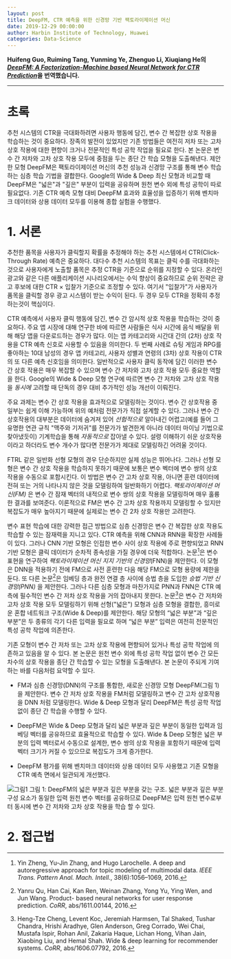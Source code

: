 ```yaml
---
layout: post
title: DeepFM, CTR 예측을 위한 신경망 기반 팩토라이제이션 머신
date: 2019-12-29 00:00:00
author: Harbin Institute of Technology, Huawei
categories: Data-Science
---  
```

  
  
**Huifeng Guo, Ruiming Tang, Yunming Ye, Zhenguo Li, Xiuqiang He의 [*DeepFM: A Factorization-Machine based Neural Network for CTR Prediction*](https://arxiv.org/pdf/1703.04247.pdf)을 번역했습니다.**
  
  
- - -
  
# 초록
  
추천 시스템의 CTR을 극대화하려면 사용자 행동에 담긴, 변수 간 복잡한 상호 작용을 학습하는 것이 중요하다. 장족의 발전이 있었지만 기존 방법들은 여전히 저차 또는 고차 상호 작용에 대한 편향이 크거나 전문적인 특성 공학 작업을 필요로 한다. 본 논문은 변수 간 저차와 고차 상호 작용 모두에 중점을 두는 종단 간 학습 모형을 도출해낸다. 제안한 모형 DeepFM은 팩토라이제이션 머신의 추천 성능과 신경망 구조를 통해 변수 학습하는 심층 학습 기법을 결합한다. Google의 Wide & Deep 최신 모형과 비교할 때 DeepFM은 "넓은"과 "깊은" 부분이 입력을 공유하며 원천 변수 외에 특성 공학이 따로 필요없다. 기존 CTR 예측 모형 대비 DeepFM 효과와 효율성을 입증하기 위해 벤치마크 데이터와 상용 데이터 모두를 이용해 종합 실험을 수행했다.
  
# 1. 서론
  
추천한 품목을 사용자가 클릭할지 확률을 추정해야 하는 추천 시스템에서 CTR(Click-Through Rate) 예측은 중요하다. 대다수 추천 시스템의 목표는 클릭 수를 극대화하는 것으로 사용자에게 노출할 품목은 추정 CTR을 기준으로 순위를 지정할 수 있다. 온라인 광고와 같은 다른 애플리케이션 시나리오에서는 수익 향상이 중요하므로 순위 전략은 광고 후보에 대한 CTR × 입찰가 기준으로 조정할 수 있다. 여기서 "입찰가"가 사용자가 품목을 클릭할 경우 광고 시스템이 받는 수익이 된다. 두 경우 모두 CTR을 정확히 추정하는것이 핵심이다.
  
CTR 예측에서 사용자 클릭 행동에 담긴, 변수 간 암시적 상호 작용을 학습하는 것이 중요하다. 주요 앱 시장에 대해 연구한 바에 따르면 사람들은 식사 시간에 음식 배달을 위해 해당 앱을 다운로드하는 경우가 많다. 이는 앱 카테고리와 시간대 간의 (2차) 상호 작용을 CTR 예측 신호로 사용할 수 있음을 의미한다. 두 번째 사례로 슈팅 게임과 RPG를 좋아하는 10대 남성의 경우 앱 카테고리, 사용자 성별과 연령의 (3차) 상호 작용이 CTR의 또 다른 예측 신호임을 의미한다. 일반적으로 사용자 클릭 동작에 담긴 이러한 변수 간 상호 작용은 매우 복잡할 수 있으며 변수 간 저차와 고차 상호 작용 모두 중요한 역할을 한다. Google의 Wide & Deep 모형 연구에 따르면 변수 간 저차와 고차 상호 작용을 *동시에* 고려할 때 단독의 경우 대비 추가적인 성능 개선이 이뤄진다.
  
주요 과제는 변수 간 상호 작용을 효과적으로 모델링하는 것이다. 변수 간 상호작용 중 일부는 쉽게 이해 가능하며 위의 예처럼 전문가가 직접 설계할 수 있다. 그러나 변수 간 상호작용의 대부분은 데이터에 숨겨져 있어 *선험적으로* 알아내긴 어렵고(예를 들어 그 유명한 연관 규칙 "맥주와 기저귀"를 전문가가 발견한게 아니라 데이터 마이닝 기법으로 찾아냈듯이) 기계학습을 통해 *자동적으로* 잡아낼 수 있다. 설령 이해하기 쉬운 상호작용이라고 하더라도 변수 개수가 많다면 전문가가 제대로 모델링하긴 어려울 것이다.
  
FTRL 같은 일반화 선형 모형의 경우 단순하지만 실제 성능은 뛰어나다. 그러나 선형 모형은 변수 간 상호 작용을 학습하지 못하기 때문에 보통은 변수 벡터에 변수 쌍의 상호 작용을 수동으로 포함시킨다. 이 방법은 변수 간 고차 상호 작용, 아니면 훈련 데이터에 전혀 또는 거의 나타나지 않은 것을 모델링하여 일반화하기 어렵다. *팩토라이제이션 머신(FM)* 은 변수 간 잠재 벡터의 내적으로 변수 쌍의 상호 작용을 모델링하며 매우 훌륭한 결과를 보여준다. 이론적으로 FM은 변수 간 고차 상호 작용까지 모델링할 수 있지만 복잡도가 매우 높아지기 때문에 실제로는 변수 간 2차 상호 작용만 고려한다.
  
변수 표현 학습에 대한 강력한 접근 방법으로 심층 신경망은 변수 간 복잡한 상호 작용도 학습할 수 있는 잠재력을 지니고 있다. CTR 예측을 위해 CNN과 RNN을 확장한 사례들이 있다. 그러나 CNN 기반 모형은 인접한 변수 사이 상호 작용에 주로 편향되었고 RNN 기반 모형은 클릭 데이터가 순차적 종속성을 가질 경우에 더욱 적합하다. 논문[^1]은 변수 표현을 연구하여 *팩토라이제이션 머신 지지 기반의 신경망*(FNN)을 제안한다. 이 모형은 DNN을 적용하기 전에 FM으로 사전 훈련한 다음 해당 FM으로 모형 용량에 제한을 둔다. 또 다른 논문[^2]은 임베딩 층과 완전 연결 층 사이에 승법 층을 도입한 *승법 기반 신경망(PNN)* 을 제안한다. 그러나 다른 심층 모형과 마찬가지로 PNN과 FNN은 CTR 예측에 필수적인 변수 간 저차 상호 작용을 거의 잡아내지 못한다. 논문[^3]은 변수 간 저차와 고차 상호 작용 모두 모델링하기 위해 선형("넓은") 모형과 심층 모형을 결합한, 흥미로운 혼합 네트워크 구조(Wide & Deep)를 제안한다. 해당 모형의 “넓은 부분”과 “깊은 부분”은 두 종류의 각기 다른 입력을 필요로 하며 “넓은 부분” 입력은 여전히 전문적인 특성 공학 작업에 의존한다.
  
기존 모형이 변수 간 저차 또는 고차 상호 작용에 편향되어 있거나 특성 공학 작업에 의존하고 있음을 알 수 있다. 본 논문은 원천 변수 외에 특성 공학 작업 없이 변수 간 모든 차수의 상호 작용을 종단 간 학습할 수 있는 모형을 도출해낸다. 본 논문이 주되게 기여하는 바를 다음처럼 요약할 수 있다.
  
* FM과 심층 신경망(DNN)의 구조를 통합한, 새로운 신경망 모형 DeepFM(그림 1)을 제안한다. 변수 간 저차 상호 작용을 FM처럼 모델링하고 변수 간 고차 상호작용을 DNN 처럼 모델링한다. Wide & Deep 모형과 달리 DeepFM은 특성 공학 작업 없이 종단 간 학습을 수행할 수 있다.
  
* DeepFM은 Wide & Deep 모형과 달리 넓은 부분과 깊은 부분이 동일한 입력과 임베딩 벡터를 공유하므로 효율적으로 학습할 수 있다. Wide & Deep 모형은 넓은 부분의 입력 벡터로서 수동으로 설계한, 변수 쌍의 상호 작용을 포함하기 때문에 입력 벡터 크기가 커질 수 있으므로 복잡도가 크게 증가한다.

* DeepFM 평가를 위해 벤치마크 데이터와 상용 데이터 모두 사용했고 기존 모형을 CTR 예측 면에서 일관되게 개선했다.

![그림1](https://aldente0630.github.io/assets/deepfm_fm_based_nn_for_ctr_prediction1.png) 
그림 1: DeepFM의 넓은 부분과 깊은 부분을 갖는 구조. 넓은 부분과 깊은 부분 구성 요소가 동일한 입력 원천 변수 벡터를 공유하므로 DeepFM은 입력 원천 변수로부터 동시에 변수 간 저차와 고차 상호 작용을 학습 할 수 있다.
  
# 2. 접근법
  
[^1]: Yin Zheng, Yu-Jin Zhang, and Hugo Larochelle. A deep and autoregressive approach for topic modeling of multimodal data. *IEEE Trans. Pattern Anal. Mach. Intell.*, 38(6):1056–1069, 2016.  
[^2]: Yanru Qu, Han Cai, Kan Ren, Weinan Zhang, Yong Yu, Ying Wen, and Jun Wang. Product- based neural networks for user response prediction. *CoRR*, abs/1611.00144, 2016.  
[^3]: Heng-Tze Cheng, Levent Koc, Jeremiah Harmsen, Tal Shaked, Tushar Chandra, Hrishi Aradhye, Glen Anderson, Greg Corrado, Wei Chai, Mustafa Ispir, Rohan Anil, Zakaria Haque, Lichan Hong, Vihan Jain, Xiaobing Liu, and Hemal Shah. Wide & deep learning for recommender systems. *CoRR*, abs/1606.07792, 2016.
